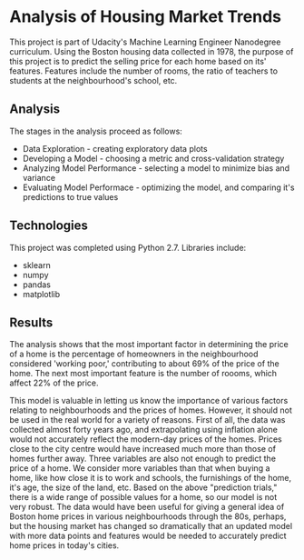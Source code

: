 # Analysis of Housing Market Trends

This project is part of Udacity's Machine Learning Engineer Nanodegree curriculum. Using the Boston housing data collected in 1978, the purpose of this project is to predict the selling price for each home based on its' features. Features include the number of rooms, the ratio of teachers to students at the neighbourhood's school, etc. 

## Analysis

The stages in the analysis proceed as follows:
* Data Exploration - creating exploratory data plots
* Developing a Model - choosing a metric and cross-validation strategy
* Analyzing Model Performance - selecting a model to minimize bias and variance
* Evaluating Model Performace - optimizing the model, and comparing it's predictions to true values

## Technologies

This project was completed using Python 2.7. Libraries include:
* sklearn
* numpy
* pandas
* matplotlib

## Results

The analysis shows that the most important factor in determining the price of a home is the percentage of homeowners in the neighbourhood considered 'working poor,' contributing to about 69% of the price of the home. The next most important feature is the number of roooms, which affect 22% of the price.

This model is valuable in letting us know the importance of various factors relating to neighbourhoods and the prices of homes. However, it should not be used in the real world for a variety of reasons. First of all, the data was collected almost forty years ago, and extrapolating using inflation alone would not accurately reflect the modern-day prices of the homes. Prices close to the city centre would have increased much more than those of homes further away. Three variables are also not enough to predict the price of a home. We consider more variables than that when buying a home, like how close it is to work and schools, the furnishings of the home, it's age, the size of the land, etc. Based on the above "prediction trials," there is a wide range of possible values for a home, so our model is not very robust. The data would have been useful for giving a general idea of Boston home prices in various neighbourhoods through the 80s, perhaps, but the housing market has changed so dramatically that an updated model with more data points and features would be needed to accurately predict home prices in today's cities.
